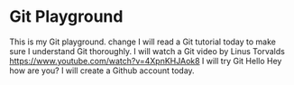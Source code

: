 # Git Playground
This is my Git playground.
change
I will read a Git tutorial today to make sure I understand Git thoroughly.
I will watch a Git video by Linus Torvalds https://www.youtube.com/watch?v=4XpnKHJAok8
I will try Git
Hello Hey how are you?
I will create a Github account today.
